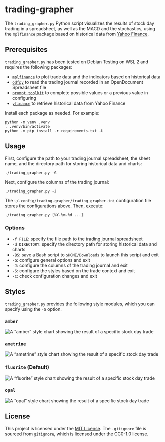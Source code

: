 # trading-grapher #

<!-- Python script that visualizes the results of stock day trading in a
spreadsheet using mplfinance based on historical data from Yahoo Finance -->

The `trading_grapher.py` Python script visualizes the results of stock day
trading in a spreadsheet, as well as the MACD and the stochastics, using the
`mplfinance` package based on historical data from [Yahoo
Finance](https://finance.yahoo.com/).

## Prerequisites ##

`trading_grapher.py` has been tested on Debian Testing on WSL 2 and requires
the following packages:

  * [`mplfinance`](https://github.com/matplotlib/mplfinance) to plot trade data
    and the indicators based on historical data
  * [`odfpy`](https://github.com/eea/odfpy) to read the trading journal
    recorded in an OpenDocument Spreadsheet file
  * [`prompt_toolkit`](https://github.com/prompt-toolkit/python-prompt-toolkit)
    to complete possible values or a previous value in configuring
  * [`yfinance`](https://github.com/ranaroussi/yfinance) to retrieve historical
    data from Yahoo Finance

Install each package as needed. For example:

``` shell
python -m venv .venv
. .venv/bin/activate
python -m pip install -r requirements.txt -U
```

## Usage ##

First, configure the path to your trading journal spreadsheet, the sheet name,
and the directory path for storing historical data and charts:

``` shell
./trading_grapher.py -G
```

Next, configure the columns of the trading journal:

``` shell
./trading_grapher.py -J
```

The `~/.config/trading-grapher/trading_grapher.ini` configuration file stores
the configurations above. Then, execute:

``` shell
./trading_grapher.py [%Y-%m-%d ...]
```

### Options ###

  * `-f FILE`: specify the file path to the trading journal spreadsheet
  * `-d DIRECTORY`: specify the directory path for storing historical data and
    charts
  * `-BS`: save a Bash script to `$HOME/Downloads` to launch this script and
    exit
  * `-G`: configure general options and exit
  * `-J`: configure the columns of the trading journal and exit
  * `-S`: configure the styles based on the trade context and exit
  * `-C`: check configuration changes and exit

## Styles ##

`trading_grapher.py` provides the following style modules, which you can
specify using the `-S` option.

### `amber` ###

![A “amber” style chart showing the result of a specific stock day
trade](examples/amber.png)

### `ametrine` ###

![A “ametrine” style chart showing the result of a specific stock day
trade](examples/ametrine.png)

### `fluorite` (Default) ###

![A “fluorite” style chart showing the result of a specific stock day
trade](examples/fluorite.png)

### `opal` ###

![A “opal” style chart showing the result of a specific stock day
trade](examples/opal.png)

## License ##

This project is licensed under the [MIT License](LICENSE.md). The `.gitignore`
file is sourced from [`gitignore`](https://github.com/github/gitignore), which
is licensed under the CC0-1.0 license.
